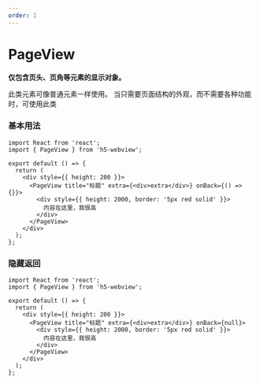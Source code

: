 ```yaml
---
order: 1
---
```


# PageView

**仅包含页头、页角等元素的显示对象。**

此类元素可像普通元素一样使用。
当只需要页面结构的外观，而不需要各种功能时，可使用此类

### 基本用法

```tsx
import React from 'react';
import { PageView } from 'h5-webview';

export default () => {
  return (
    <div style={{ height: 200 }}>
      <PageView title="标题" extra={<div>extra</div>} onBack={() => {}}>
        <div style={{ height: 2000, border: '5px red solid' }}>
          内容在这里，我很高
        </div>
      </PageView>
    </div>
  );
};
```

### 隐藏返回

```tsx
import React from 'react';
import { PageView } from 'h5-webview';

export default () => {
  return (
    <div style={{ height: 200 }}>
      <PageView title="标题" extra={<div>extra</div>} onBack={null}>
        <div style={{ height: 2000, border: '5px red solid' }}>
          内容在这里，我很高
        </div>
      </PageView>
    </div>
  );
};
```

<API src="../../src/PageView.tsx" />
